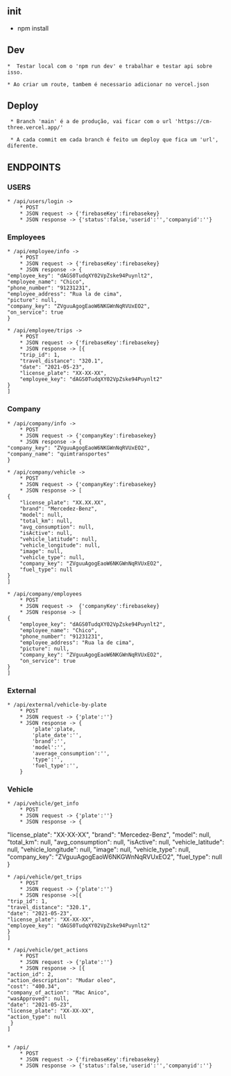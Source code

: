 ## init
* npm install


## Dev
    *  Testar local com o 'npm run dev' e trabalhar e testar api sobre isso.

    * Ao criar um route, tambem é necessario adicionar no vercel.json
## Deploy
     * Branch 'main' é a de produção, vai ficar com o url 'https://cm-three.vercel.app/'

     * A cada commit em cada branch é feito um deploy que fica um 'url', diferente.


## ENDPOINTS
### USERS
    * /api/users/login ->
        * POST
        * JSON request -> {'firebaseKey':firebasekey}
        * JSON response -> {'status':false,'userid':'','companyid':''}
### Employees
    * /api/employee/info -> 
        * POST
        * JSON request -> {'firebaseKey':firebasekey}
        * JSON response -> {
    "employee_key": "dAGS0TudqXY02VpZske94Puynlt2",
    "employee_name": "Chico",
    "phone_number": "91231231",
    "employee_address": "Rua la de cima",
    "picture": null,
    "company_key": "ZVguuAgogEaoW6NKGWnNqRVUxEO2",
    "on_service": true
    }

    * /api/employee/trips -> 
        * POST
        * JSON request -> {'firebaseKey':firebasekey}
        * JSON response -> [{
        "trip_id": 1,
        "travel_distance": "320.1",
        "date": "2021-05-23",
        "license_plate": "XX-XX-XX",
        "employee_key": "dAGS0TudqXY02VpZske94Puynlt2"
    }
    ]

### Company

    * /api/company/info ->
        * POST
        * JSON request -> {'companyKey':firebasekey}
        * JSON response -> {
    "company_key": "ZVguuAgogEaoW6NKGWnNqRVUxEO2",
    "company_name": "quimtransportes"
    }

    * /api/company/vehicle ->
        * POST
        * JSON request -> {'companyKey':firebasekey}
        * JSON response -> [
    {
        "license_plate": "XX.XX.XX",
        "brand": "Mercedez-Benz",
        "model": null,
        "total_km": null,
        "avg_consumption": null,
        "isActive": null,
        "vehicle_latitude": null,
        "vehicle_longitude": null,
        "image": null,
        "vehicle_type": null,
        "company_key": "ZVguuAgogEaoW6NKGWnNqRVUxEO2",
        "fuel_type": null
    }
    ]

    * /api/company/employees
        * POST
        * JSON request ->  {'companyKey':firebasekey}
        * JSON response -> [
    {
        "employee_key": "dAGS0TudqXY02VpZske94Puynlt2",
        "employee_name": "Chico",
        "phone_number": "91231231",
        "employee_address": "Rua la de cima",
        "picture": null,
        "company_key": "ZVguuAgogEaoW6NKGWnNqRVUxEO2",
        "on_service": true
    }
    ]
### External

    * /api/external/vehicle-by-plate
        * POST
        * JSON request -> {'plate':''}
        * JSON response -> {
            'plate':plate,
            'plate_date':'',
            'brand':'',
            'model':'',
            'average_consumption':'',
            'type':'',
            'fuel_type':'',
        }

### Vehicle

    * /api/vehicle/get_info
        * POST
        * JSON request -> {'plate':''}
        * JSON response -> {
  "license_plate": "XX-XX-XX",
  "brand": "Mercedez-Benz",
  "model": null,
  "total_km": null,
  "avg_consumption": null,
  "isActive": null,
  "vehicle_latitude": null,
  "vehicle_longitude": null,
  "image": null,
  "vehicle_type": null,
  "company_key": "ZVguuAgogEaoW6NKGWnNqRVUxEO2",
  "fuel_type": null
}

    * /api/vehicle/get_trips
        * POST
        * JSON request -> {'plate':''}
        * JSON response ->[{
    "trip_id": 1,
    "travel_distance": "320.1",
    "date": "2021-05-23",
    "license_plate": "XX-XX-XX",
    "employee_key": "dAGS0TudqXY02VpZske94Puynlt2"
    }
    ]

    * /api/vehicle/get_actions
        * POST
        * JSON request -> {'plate':''}
        * JSON response -> [{
    "action_id": 2,
    "action_description": "Mudar oleo",
    "cost": "400.34",
    "company_of_action": "Mac Anico",
    "wasApproved": null,
    "date": "2021-05-23",
    "license_plate": "XX-XX-XX",
    "action_type": null
     }
    ]


    * /api/
        * POST
        * JSON request -> {'firebaseKey':firebasekey}
        * JSON response -> {'status':false,'userid':'','companyid':''}
